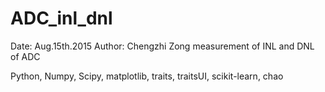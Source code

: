 # ADC_inl_dnl
Date: Aug.15th.2015 Author: Chengzhi Zong
measurement of INL and DNL of ADC

Python, Numpy, Scipy, matplotlib, traits, traitsUI, scikit-learn, chao
